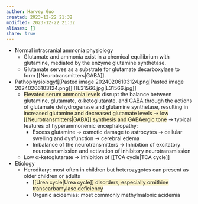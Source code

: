 ```yaml
---
author: Harvey Guo
created: 2023-12-22 21:32
modified: 2023-12-22 21:32
aliases: []
share: true
---
```

- Normal intracranial ammonia physiology
	- Glutamate and ammonia exist in a chemical equilibrium with glutamine, mediated by the enzyme glutamine synthetase.
	- Glutamate serves as a substrate for glutamate decarboxylase to form [[Neurotransmitters|GABA]].
- Pathophysiology![[Pasted image 20240206103124.png|Pasted image 20240206103124.png]]![[L31566.jpg|L31566.jpg]]
	- <span style="background:rgba(240, 200, 0, 0.2)">Elevated serum ammonia levels</span> disrupt the balance between glutamine, glutamate, α-ketoglutarate, and GABA through the actions of glutamate dehydrogenase and glutamine synthetase, resulting in <span style="background:rgba(240, 200, 0, 0.2)">increased glutamine and decreased glutamate levels → low [[Neurotransmitters|GABA]] synthesis and GABAergic tone</span> → typical features of hyperammonemic encephalopathy:
		- Excess glutamine → osmotic damage to astrocytes → cellular swelling and dysfunction → cerebral edema
		- Imbalance of the neurotransmitters → Inhibition of excitatory neurotransmission and activation of inhibitory neurotransmission
	- Low α-ketoglutarate → inhibition of [[TCA cycle|TCA cycle]]
- Etiology
	- Hereditary: most often in children but heterozygotes can present as older children or adults
		- <span style="background:rgba(240, 200, 0, 0.2)">[[Urea cycle|Urea cycle]] disorders, especially ornithine transcarbamylase deficiency</span>
		- Organic acidemias: most commonly methylmalonic acidemia
